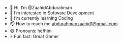 - 👋 Hi, I’m @ZaahidAbdurahman
- 👀 I’m interested in Software Development
- 🌱 I’m currently learning Coding
- 📫 How to reach me abdurahmanzaahid1@gmail.com
- 😄 Pronouns: he/him
- ⚡ Fun fact: Great Gamer

